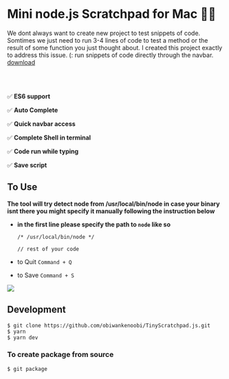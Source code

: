 # Mini node.js Scratchpad for Mac 📝

We dont always want to create new project to test snippets of code. Somtimes we just need to run 3-4 lines of code to test a method or the result of some function you just thought about. I created this project exactly to address this issue. (:
run snippets of code directly through the navbar. 
[download](https://obiwankenoobi.github.io/projects.html)

<br>
<br>

✅ **ES6 support**

✅ **Auto Complete**

✅ **Quick navbar access**

✅ **Complete Shell in terminal**

✅ **Code run while typing**

✅ **Save script**

## To Use
**The tool will try detect node from /usr/local/bin/node in case your binary isnt there you might specify it manually following the instruction below**

* **in the first line please specify the path to `node` like so**
  ```
  /* /usr/local/bin/node */

  // rest of your code
  ```

* to Quit `Command + Q`

* to Save `Command + S`

<img src="https://media.giphy.com/media/iJ1dvjp7EzI8RqjWMX/giphy.gif">

## Development

```
$ git clone https://github.com/obiwankenoobi/TinyScratchpad.js.git
$ yarn
$ yarn dev
```

### To create package from source 

```
$ git package
```

